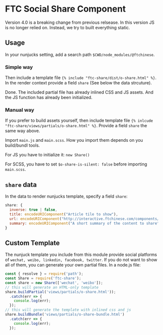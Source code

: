 # FTC Social Share Component

Version 4.0 is a breaking change from previous relsease. In this version JS is no longer relied on. Instead, we try to built everything static.

## Usage

In your nunjucks setting, add a search path `$CWD/node_modules/@ftchinese`.

### Simple way

Then include a template file `{% include "ftc-share/dist/o-share.html" %}`. In the render context provide a field `share` (See below the data strcuture).

Done. The included partial file has already inlined CSS and JS assets. And the JS function has already been initialized.

### Manual way

If you prefer to build assets yourself, then include template file `{% inlcude "ftc-share/views/partials/o-share.html" %}`. Provide a field `share` the same way above.

Import `main.js` and `main.scss`. How you import them depends on you build/bundl tools.

For JS you have to initialize it: `new Share()`

For SCSS, you have to set `$o-share-is-silent: false` before importing `main.scss`.

## `share` data

In the data to render nunjucks template, specify a field `share`:

```js
share: {
  inverse: true | false,
  title: encodeURIComponent("Article tile to show"),
  url: encodeURIComponent("http://interactive.ftchinese.com/components/ftc-share.html"),
  summary: encodeURIComponent("A short summary of the content to share")
}
```

## Custom Template

The nunjuck template you include from this module provide social platforms of `wechat, weibo, linkedin, facebook, twitter`. If you do not want to show all of them, you can generate your own partial files. In a node.js file:

```js
const { resolve } = require('path');
const Share = require('ftc-share');
const share = new Share(['wechat', 'weibo']);
// this will generate an HTML-only template
share.buildPartial('views/partials/o-share.html'));
  .catch(err => {
    console.log(err);
  });
// this will generate the template with inlined css and js
share.buildBundle('views/partials/o-share-bundle.html')
  .catch(err => {
    console.log(err);
  });
```
